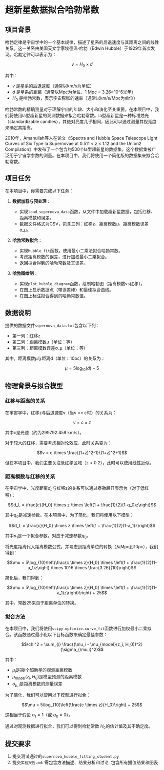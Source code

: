 # 超新星数据拟合哈勃常数

## 项目背景

哈勃定律是宇宙学中的一个基本规律，描述了星系的后退速度与其距离之间的线性关系。这一关系由美国天文学家埃德温·哈勃（Edwin Hubble）于1929年首次发现。哈勃定律可以表示为：

$$v = H_0 \times d$$

其中：
- $v$ 是星系的后退速度（通常以km/s为单位）
- $d$ 是星系的距离（通常以Mpc为单位，1 Mpc = 3.26×10^6光年）
- $H_0$ 是哈勃常数，表示宇宙膨胀的速率（通常以km/s/Mpc为单位）

哈勃常数的精确测量对于理解宇宙的年龄、大小和演化至关重要。在本项目中，我们将使用Ia型超新星的观测数据来拟合哈勃常数。Ia型超新星是一种标准烛光（standardizable candles），其绝对亮度几乎相同，因此可以通过测量其视亮度来确定其距离。

2010年，Amanullah等人在论文《Spectra and Hubble Space Telescope Light Curves of Six Type Ia Supernovae at 0.511 < z < 1.12 and the Union2 Compilation》中发布了一个包含约500个Ia型超新星的数据集。这个数据集被广泛用于宇宙学参数的测量。在本项目中，我们将使用一个简化版的数据集来拟合哈勃常数。

## 项目任务

在本项目中，你需要完成以下任务：

1. **数据加载与预处理**：
   - 实现`load_supernova_data`函数，从文件中加载超新星数据，包括红移、距离模数和误差。
   - 数据文件格式为CSV，包含三列：红移z、距离模数μ、距离模数误差σ_μ。

2. **哈勃常数拟合**：
   - 实现`hubble_fit`函数，使用最小二乘法拟合哈勃常数。
   - 考虑距离模数的误差，进行加权最小二乘拟合。
   - 返回拟合得到的哈勃常数及其误差。

3. **哈勃图绘制**：
   - 实现`plot_hubble_diagram`函数，绘制哈勃图（距离模数vs红移）。
   - 在图上显示数据点（带误差棒）和最佳拟合曲线。
   - 在图上标注拟合得到的哈勃常数值。

## 数据说明

提供的数据文件`supernova_data.txt`包含以下列：

- 第一列：红移z
- 第二列：距离模数μ（单位：等）
- 第三列：距离模数误差σ_μ（单位：等）

其中，距离模数μ与距离d（单位：10pc）的关系为：

$$\mu = 5 \log_{10}(d) - 5$$

## 物理背景与拟合模型

### 红移与距离的关系

在宇宙学中，红移z与后退速度v（当v << c时）的关系为：

$$v = c \times z$$

其中c是光速（约为299792.458 km/s）。

对于较大的红移，需要考虑相对论效应，此时关系变为：

$$v = c \times \frac{(1+z)^2-1}{(1+z)^2+1}$$

但在本项目中，我们主要关注低红移区域（z < 0.2），此时可以使用线性近似。

### 距离模数与红移的关系

在宇宙学中，光度距离$d_L$与红移z的关系可以通过泰勒展开表示为（对于低红移）：

$$d_L = \frac{c}{H_0} \times z \times \left(1 + \frac{1}{2}(1-q_0)z\right)$$

其中$q_0$是减速参数。在本项目中，为了简化，我们将使用以下模型：

$$d_L = \frac{c}{H_0} \times z \times \left(1 + \frac{1}{2}(1-a_1)z\right)$$

其中$a_1$是一个拟合参数，对应于减速参数$q_0$。

将光度距离代入距离模数公式，并考虑到距离单位的转换（从Mpc到10pc），我们得到：

$$\mu = 5\log_{10}\left(\frac{c \times z}{H_0} \times \left(1 + \frac{1}{2}(1-a_1)z\right) \times 10^6 \times \frac{3.26}{10}\right)$$

简化后，我们得到：

$$\mu = 5\log_{10}\left(\frac{c \times z}{H_0} \times \left(1 + \frac{1}{2}(1-a_1)z\right)\right) + 25$$

其中，常数25来自于距离单位的转换。

### 拟合方法

在本项目中，我们将使用`scipy.optimize.curve_fit`函数进行加权最小二乘拟合。该函数通过最小化以下目标函数来确定最佳参数：

$$\chi^2 = \sum_{i} \frac{(\mu_i - \mu_{model}(z_i, H_0))^2}{\sigma_{\mu,i}^2}$$

其中：
- $\mu_i$是第i个超新星的观测距离模数
- $\mu_{model}(z_i, H_0)$是模型预测的距离模数
- $\sigma_{\mu,i}$是距离模数的测量误差

为了简化，我们可以使用以下模型进行拟合：

$$\mu = 5\log_{10}\left(\frac{c \times z}{H_0}\right) + 25$$

这相当于假设 $a_1 = 1$（或 $q_0 = 0$）。

通过对观测数据进行拟合，我们可以得到哈勃常数 $H_0$的估计值及其不确定度。

## 提交要求

1. 提交测试通过的`supernova_hubble_fitting_student.py`
2. 提交`实验报告.md`: 需包含方法描述、结果分析和讨论, 包含所有插值结果和图表